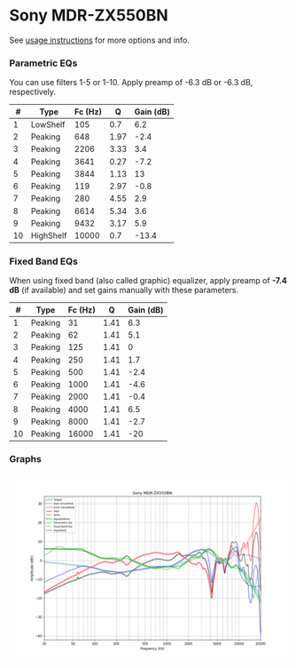 # Sony MDR-ZX550BN
See [usage instructions](https://github.com/jaakkopasanen/AutoEq#usage) for more options and info.

### Parametric EQs
You can use filters 1-5 or 1-10. Apply preamp of -6.3 dB or -6.3 dB, respectively.

|   # | Type      |   Fc (Hz) |    Q |   Gain (dB) |
|-----|-----------|-----------|------|-------------|
|   1 | LowShelf  |       105 | 0.7  |         6.2 |
|   2 | Peaking   |       648 | 1.97 |        -2.4 |
|   3 | Peaking   |      2206 | 3.33 |         3.4 |
|   4 | Peaking   |      3641 | 0.27 |        -7.2 |
|   5 | Peaking   |      3844 | 1.13 |        13   |
|   6 | Peaking   |       119 | 2.97 |        -0.8 |
|   7 | Peaking   |       280 | 4.55 |         2.9 |
|   8 | Peaking   |      6614 | 5.34 |         3.6 |
|   9 | Peaking   |      9432 | 3.17 |         5.9 |
|  10 | HighShelf |     10000 | 0.7  |       -13.4 |

### Fixed Band EQs
When using fixed band (also called graphic) equalizer, apply preamp of **-7.4 dB** (if available) and set gains manually with these parameters.

|   # | Type    |   Fc (Hz) |    Q |   Gain (dB) |
|-----|---------|-----------|------|-------------|
|   1 | Peaking |        31 | 1.41 |         6.3 |
|   2 | Peaking |        62 | 1.41 |         5.1 |
|   3 | Peaking |       125 | 1.41 |         0   |
|   4 | Peaking |       250 | 1.41 |         1.7 |
|   5 | Peaking |       500 | 1.41 |        -2.4 |
|   6 | Peaking |      1000 | 1.41 |        -4.6 |
|   7 | Peaking |      2000 | 1.41 |        -0.4 |
|   8 | Peaking |      4000 | 1.41 |         6.5 |
|   9 | Peaking |      8000 | 1.41 |        -2.7 |
|  10 | Peaking |     16000 | 1.41 |       -20   |

### Graphs
![](./Sony%20MDR-ZX550BN.png)
